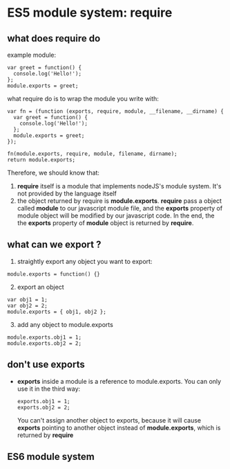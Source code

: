 # ES5 module system: require

## what does require do

example module:

  ```
  var greet = function() {
    console.log('Hello!');
  };
  module.exports = greet;
  ```

what require do is to wrap the module you write with:

  ```
  var fn = (function (exports, require, module, __filename, __dirname) {
    var greet = function() {
      console.log('Hello!');
    };
    module.exports = greet;
  });

  fn(module.exports, require, module, filename, dirname);
  return module.exports;
  ```

Therefore, we should know that:
1. **require** itself is a module that implements nodeJS's module system. It's not provided by the language itself
2. the object returned by require is **module.exports**. **require** pass a object called **module** to our javascript module file, and the **exports** property of module object will be modified by our javascript code. In the end, the the **exports** property of **module** object is returned by **require**.

## what can we export ?

1. straightly export any object you want to export:

  ```
  module.exports = function() {}
  ```

2. export an object

  ```
  var obj1 = 1;
  var obj2 = 2;
  module.exports = { obj1, obj2 };
  ```

3. add any object to module.exports

  ```
  module.exports.obj1 = 1;
  module.exports.obj2 = 2;
  ```

## don't use exports

* **exports** inside a module is a reference to module.exports. You can only use it in the third way:

  ```
  exports.obj1 = 1;
  exports.obj2 = 2;
  ```

  You can't assign another object to exports, because it will cause **exports** pointing to another object instead of **module.exports**, which is returned by **require**

## ES6 module system
